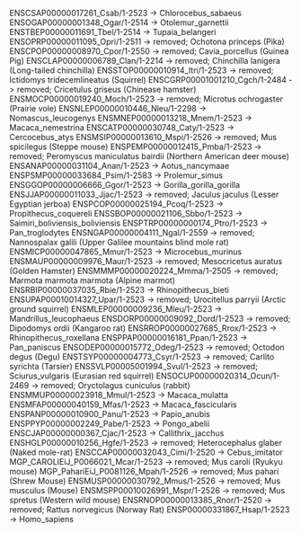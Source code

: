 ENSCSAP00000017261_Csab/1-2523 -> Chlorocebus_sabaeus
ENSOGAP00000001348_Ogar/1-2514 -> Otolemur_garnettii
ENSTBEP00000011691_Tbel/1-2514 -> Tupaia_belangeri
ENSOPRP00000011095_Opri/1-2511 -> removed; Ochotona princeps (Pika)
ENSCPOP00000008970_Cpor/1-2550 -> removed; Cavia_porcellus (Guinea Pig)
ENSCLAP00000006789_Clan/1-2214 -> removed; Chinchilla lanigera (Long-tailed chinchilla)
ENSSTOP00000010914_Itri/1-2523 -> removed; Ictidomys tridecemlineatus (Squirrel)
ENSCGRP00001001210_Cgch/1-2484 -> removed; Cricetulus griseus (Chinease hamster)
ENSMOCP00000019240_Moch/1-2523 -> removed; Microtus ochrogaster (Prairie vole)
ENSNLEP00000010446_Nleu/1-2298 -> Nomascus_leucogenys
ENSMNEP00000013218_Mnem/1-2523 -> Macaca_nemestrina 
ENSCATP00000030748_Caty/1-2523 -> Cercocebus_atys
ENSMSIP00000013610_Mspi/1-2526 -> removed; Mus spicilegus (Steppe mouse)
ENSPEMP00000012415_Pmba/1-2523 -> removed; Peromyscus maniculatus bairdii (Northern American deer mouse)
ENSANAP00000031104_Anan/1-2523 -> Aotus_nancymaae
ENSPSMP00000033684_Psim/1-2583 -> Prolemur_simus
ENSGGOP00000006666_Ggor/1-2523 -> Gorilla_gorilla_gorilla
ENSJJAP00000011033_Jjac/1-2523 -> removed; Jaculus jaculus (Lesser Egyptian jerboa)
ENSPCOP00000025194_Pcoq/1-2523 -> Propithecus_coquereli
ENSSBOP00000021106_Sbbo/1-2523 -> Saimiri_boliviensis_boliviensis
ENSPTRP00000000174_Ptro/1-2523 -> Pan_troglodytes 
ENSNGAP00000004111_Ngal/1-2559 -> removed; Nannospalax galili (Upper Galilee mountains blind mole rat)
ENSMICP00000047865_Mmur/1-2523 -> Microcebus_murinus
ENSMAUP00000009976_Maur/1-2523 -> removed; Mesocricetus auratus (Golden Hamster)
ENSMMMP00000020224_Mmma/1-2505 -> removed; Marmota marmota marmota (Alpine marmot) 
ENSRBIP00000037035_Rbie/1-2523 -> Rhinopithecus_bieti
ENSUPAP00010014327_Upar/1-2523 -> removed; Urocitellus parryii (Arctic ground squirrel)
ENSMLEP00000009236_Mleu/1-2523 -> Mandrillus_leucophaeus
ENSDORP00000009092_Dord/1-2523 -> removed; Dipodomys ordii (Kangaroo rat)
ENSRROP00000027685_Rrox/1-2523 -> Rhinopithecus_roxellana
ENSPPAP00000016181_Ppan/1-2523 -> Pan_paniscus
ENSODEP00000015772_Odeg/1-2523 -> removed; Octodon degus (Degu)
ENSTSYP00000004773_Csyr/1-2523 -> removed; Carlito syrichta (Tarsier)
ENSSVLP00005001994_Svul/1-2523 -> removed; Sciurus_vulgaris (Eurasian red squirrel)
ENSOCUP00000020314_Ocun/1-2469 -> removed; Oryctolagus cuniculus (rabbit)
ENSMMUP00000023918_Mmul/1-2523 -> Macaca_mulatta
ENSMFAP00000040159_Mfas/1-2523 -> Macaca_fascicularis 
ENSPANP00000010900_Panu/1-2523 -> Papio_anubis 
ENSPPYP00000002249_Pabe/1-2523 -> Pongo_abelii
ENSCJAP00000000367_Cjac/1-2523 -> Callithrix_jacchus
ENSHGLP00000010256_Hgfe/1-2523 -> removed; Heterocephalus glaber (Naked mole-rat)
ENSCCAP00000032043_Cimi/1-2520 -> Cebus_imitator
MGP_CAROLIEiJ_P0066021_Mcar/1-2523 -> removed; Mus caroli (Ryukyu mouse)
MGP_PahariEiJ_P0081126_Mpah/1-2526 -> removed; Mus pahari (Shrew Mouse)
ENSMUSP00000030792_Mmus/1-2526 -> removed; Mus musculus (Mouse)
ENSMSPP00010026991_Mspr/1-2526 -> removed; Mus spretus (Western wild mouse)
ENSRNOP00000013385_Rnor/1-2520 -> removed; Rattus norvegicus (Norway Rat)
ENSP00000331867_Hsap/1-2523 -> Homo_sapiens
